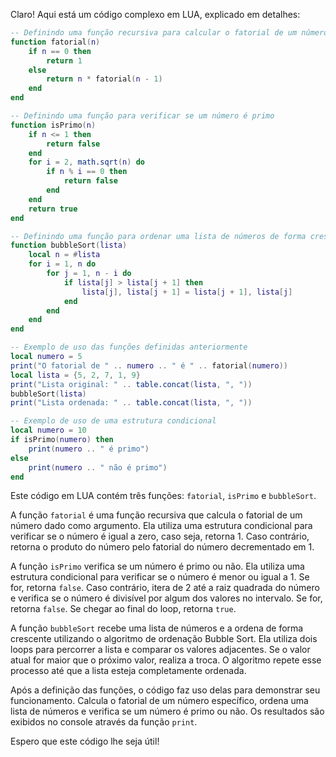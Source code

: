 Claro! Aqui está um código complexo em LUA, explicado em detalhes:

```lua
-- Definindo uma função recursiva para calcular o fatorial de um número
function fatorial(n)
    if n == 0 then
        return 1
    else
        return n * fatorial(n - 1)
    end
end

-- Definindo uma função para verificar se um número é primo
function isPrimo(n)
    if n <= 1 then
        return false
    end
    for i = 2, math.sqrt(n) do
        if n % i == 0 then
            return false
        end
    end
    return true
end

-- Definindo uma função para ordenar uma lista de números de forma crescente
function bubbleSort(lista)
    local n = #lista
    for i = 1, n do
        for j = 1, n - i do
            if lista[j] > lista[j + 1] then
                lista[j], lista[j + 1] = lista[j + 1], lista[j]
            end
        end
    end
end

-- Exemplo de uso das funções definidas anteriormente
local numero = 5
print("O fatorial de " .. numero .. " é " .. fatorial(numero))
local lista = {5, 2, 7, 1, 9}
print("Lista original: " .. table.concat(lista, ", "))
bubbleSort(lista)
print("Lista ordenada: " .. table.concat(lista, ", "))

-- Exemplo de uso de uma estrutura condicional
local numero = 10
if isPrimo(numero) then
    print(numero .. " é primo")
else
    print(numero .. " não é primo")
end
```

Este código em LUA contém três funções: `fatorial`, `isPrimo` e `bubbleSort`. 

A função `fatorial` é uma função recursiva que calcula o fatorial de um número dado como argumento. Ela utiliza uma estrutura condicional para verificar se o número é igual a zero, caso seja, retorna 1. Caso contrário, retorna o produto do número pelo fatorial do número decrementado em 1.

A função `isPrimo` verifica se um número é primo ou não. Ela utiliza uma estrutura condicional para verificar se o número é menor ou igual a 1. Se for, retorna `false`. Caso contrário, itera de 2 até a raiz quadrada do número e verifica se o número é divisível por algum dos valores no intervalo. Se for, retorna `false`. Se chegar ao final do loop, retorna `true`.

A função `bubbleSort` recebe uma lista de números e a ordena de forma crescente utilizando o algoritmo de ordenação Bubble Sort. Ela utiliza dois loops para percorrer a lista e comparar os valores adjacentes. Se o valor atual for maior que o próximo valor, realiza a troca. O algoritmo repete esse processo até que a lista esteja completamente ordenada.

Após a definição das funções, o código faz uso delas para demonstrar seu funcionamento. Calcula o fatorial de um número específico, ordena uma lista de números e verifica se um número é primo ou não. Os resultados são exibidos no console através da função `print`.

Espero que este código lhe seja útil!